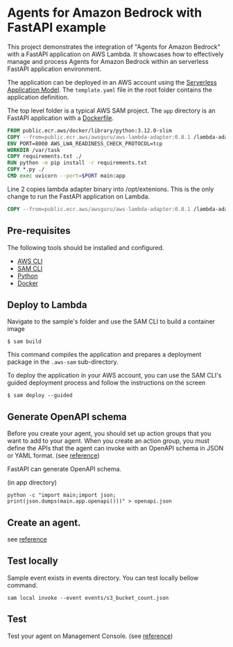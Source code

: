 # Agents for Amazon Bedrock with FastAPI example

This project demonstrates the integration of "Agents for Amazon Bedrock" with a FastAPI application on AWS Lambda. It showcases how to effectively manage and  process Agents for Amazon Bedrock within an serverless FastAPI application environment.

The application can be deployed in an AWS account using the [Serverless Application Model](https://github.com/awslabs/serverless-application-model). The `template.yaml` file in the root folder contains the application definition.

The top level folder is a typical AWS SAM project. The `app` directory is an FastAPI application with a [Dockerfile](app/Dockerfile).

```dockerfile
FROM public.ecr.aws/docker/library/python:3.12.0-slim
COPY --from=public.ecr.aws/awsguru/aws-lambda-adapter:0.8.1 /lambda-adapter /opt/extensions/lambda-adapter
ENV PORT=8000 AWS_LWA_READINESS_CHECK_PROTOCOL=tcp 
WORKDIR /var/task
COPY requirements.txt ./
RUN python -m pip install -r requirements.txt
COPY *.py ./
CMD exec uvicorn --port=$PORT main:app
```

Line 2 copies lambda adapter binary into /opt/extenions. This is the only change to run the FastAPI application on Lambda.

```dockerfile
COPY --from=public.ecr.aws/awsguru/aws-lambda-adapter:0.8.1 /lambda-adapter /opt/extensions/lambda-adapter
```

## Pre-requisites

The following tools should be installed and configured.
* [AWS CLI](https://aws.amazon.com/cli/)
* [SAM CLI](https://github.com/awslabs/aws-sam-cli)
* [Python](https://www.python.org/)
* [Docker](https://www.docker.com/products/docker-desktop)

## Deploy to Lambda
Navigate to the sample's folder and use the SAM CLI to build a container image
```shell
$ sam build
```

This command compiles the application and prepares a deployment package in the `.aws-sam` sub-directory.

To deploy the application in your AWS account, you can use the SAM CLI's guided deployment process and follow the instructions on the screen

```shell
$ sam deploy --guided
```

## Generate OpenAPI schema

Before you create your agent, you should set up action groups that you want to add to your agent. When you create an action group, you must define the APIs that the agent can invoke with an OpenAPI schema in JSON or YAML format. (see [reference](https://docs.aws.amazon.com/bedrock/latest/userguide/agents-api-schema.html))

FastAPI can generate OpenAPI schema.

(in app directory)

```shell
python -c "import main;import json; print(json.dumps(main.app.openapi()))" > openapi.json
```


## Create an agent.

see [reference](https://docs.aws.amazon.com/bedrock/latest/userguide/agents-create.html)

## Test locally

Sample event exists in events directory. You can test locally bellow command.

```shell
sam local invoke --event events/s3_bucket_count.json
```


## Test

Test your agent on Management Console. (see [reference](https://docs.aws.amazon.com/bedrock/latest/userguide/agents-test.html))
